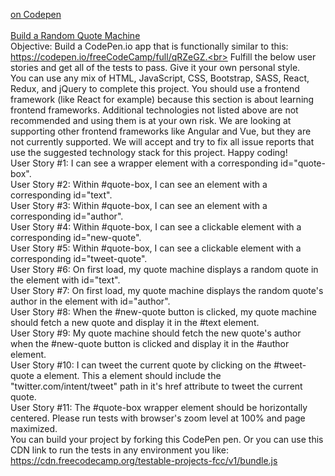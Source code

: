 [on Codepen](https://codepen.io/krayevska/full/GLoBzN)<br><br>
[Build a Random Quote Machine](https://learn.freecodecamp.org/front-end-libraries/front-end-libraries-projects/build-a-random-quote-machine)<br>
Objective: Build a CodePen.io app that is functionally similar to this: https://codepen.io/freeCodeCamp/full/qRZeGZ.<br>
Fulfill the below user stories and get all of the tests to pass. Give it your own personal style.<br>
You can use any mix of HTML, JavaScript, CSS, Bootstrap, SASS, React, Redux, and jQuery to complete this project. You should use a frontend framework (like React for example) because this section is about learning frontend frameworks. Additional technologies not listed above are not recommended and using them is at your own risk. We are looking at supporting other frontend frameworks like Angular and Vue, but they are not currently supported. We will accept and try to fix all issue reports that use the suggested technology stack for this project. Happy coding!<br>
User Story #1: I can see a wrapper element with a corresponding id="quote-box".<br>
User Story #2: Within #quote-box, I can see an element with a corresponding id="text".<br>
User Story #3: Within #quote-box, I can see an element with a corresponding id="author".<br>
User Story #4: Within #quote-box, I can see a clickable element with a corresponding id="new-quote".<br>
User Story #5: Within #quote-box, I can see a clickable element with a corresponding id="tweet-quote".<br>
User Story #6: On first load, my quote machine displays a random quote in the element with id="text".<br>
User Story #7: On first load, my quote machine displays the random quote's author in the element with id="author".<br>
User Story #8: When the #new-quote button is clicked, my quote machine should fetch a new quote and display it in the #text element.<br>
User Story #9: My quote machine should fetch the new quote's author when the #new-quote button is clicked and display it in the #author element.<br>
User Story #10: I can tweet the current quote by clicking on the #tweet-quote a element. This a element should include the "twitter.com/intent/tweet" path in it's href attribute to tweet the current quote.<br>
User Story #11: The #quote-box wrapper element should be horizontally centered. Please run tests with browser's zoom level at 100% and page maximized.<br>
You can build your project by forking this CodePen pen. Or you can use this CDN link to run the tests in any environment you like: https://cdn.freecodecamp.org/testable-projects-fcc/v1/bundle.js<br>
